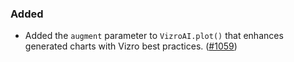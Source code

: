 <!--
A new scriv changelog fragment.

Uncomment the section that is right (remove the HTML comment wrapper).
-->

<!--
### Highlights ✨

- A bullet item for the Highlights ✨ category with a link to the relevant PR at the end of your entry, e.g. Enable feature XXX. ([#1](https://github.com/mckinsey/vizro/pull/1))

-->
<!--
### Removed

- A bullet item for the Removed category with a link to the relevant PR at the end of your entry, e.g. Enable feature XXX. ([#1](https://github.com/mckinsey/vizro/pull/1))

-->

### Added

- Added the `augment` parameter to `VizroAI.plot()` that enhances generated charts with Vizro best practices. ([#1059](https://github.com/mckinsey/vizro/pull/1059))


<!--
### Changed

- A bullet item for the Changed category with a link to the relevant PR at the end of your entry, e.g. Enable feature XXX. ([#1](https://github.com/mckinsey/vizro/pull/1))

-->
<!--
### Deprecated

- A bullet item for the Deprecated category with a link to the relevant PR at the end of your entry, e.g. Enable feature XXX. ([#1](https://github.com/mckinsey/vizro/pull/1))

-->
<!--
### Fixed

- A bullet item for the Fixed category with a link to the relevant PR at the end of your entry, e.g. Enable feature XXX. ([#1](https://github.com/mckinsey/vizro/pull/1))

-->
<!--
### Security

- A bullet item for the Security category with a link to the relevant PR at the end of your entry, e.g. Enable feature XXX. ([#1](https://github.com/mckinsey/vizro/pull/1))

-->
